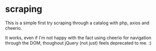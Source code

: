 # scraping

This is a simple first try scraping through a catalog with php, axios and cheerio.

It works, even if I'm not happy with the fact using cheerio for navigation through the DOM,
thoughout jQuery (not just) feels deprecated to me. :)
